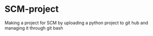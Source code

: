 # SCM-project

Making a project for SCM by uploading a python project to git hub and managing it through git bash
